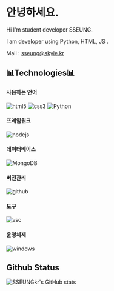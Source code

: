 # 안녕하세요.

<!--
**SSEUNGkr** is a ✨ _special_ ✨ repository because its `README.md` (this file) appears on your GitHub profile.

Here are some ideas to get you started:

- 🔭 I’m currently working on ...
- 🌱 I’m currently learning ...
- 👯 I’m looking to collaborate on ...
- 🤔 I’m looking for help with ...
- 💬 Ask me about ...
- 📫 How to reach me: ...
- 😄 Pronouns: ...
- ⚡ Fun fact: ...
-->
Hi I'm student developer SSEUNG.

 I am developer using Python, HTML, JS .

Mail : sseung@skyle.kr

## 📊Technologies📊

#### 사용하는 언어

![html5](https://img.shields.io/badge/html5%20-%23E34F26.svg?&style=for-the-badge&logo=html5&logoColor=white)
![css3](https://img.shields.io/badge/css3%20-%231572B6.svg?&style=for-the-badge&logo=css3&logoColor=white)
![Python](https://img.shields.io/badge/Python-14354C?style=for-the-badge&logo=python&logoColor=white)

#### 프레임워크

![nodejs](https://img.shields.io/badge/Node.js-43853D?style=for-the-badge&logo=node.js&logoColor=white)

#### 데이터베이스

![MongoDB](https://img.shields.io/badge/MongoDB-%234ea94b.svg?&style=for-the-badge&logo=mongodb&logoColor=white)

#### 버전관리

![github](https://img.shields.io/badge/github%20-%23121011.svg?&style=for-the-badge&logo=github&logoColor=white)

#### 도구

![vsc](https://img.shields.io/badge/vsc-005FED?style=for-the-badge&logo=visual%20studio%20code&logoColor=white)

#### 운영체제

![windows](https://img.shields.io/badge/Windows-0078D6?style=for-the-badge&logo=windows&logoColor=white)

## Github Status
![SSEUNGkr's GitHub stats](https://github-readme-stats.vercel.app/api?username=SSEUNGkr&theme=dark&show_icons=true)
